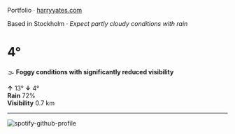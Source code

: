 Portfolio · [harryyates.com](https://harryyates.com)

<!-- WEATHER_START -->
Based in Stockholm · *Expect partly cloudy conditions with rain*

# 4°
🌫️ **Foggy conditions with significantly reduced visibility**

**↑** 13° **↓** 4°  
**Rain** 72%  
**Visibility** 0.7 km

---
<!-- WEATHER_END -->

<p align="left">
  <a>
    <img src="https://spotify-github-profile.kittinanx.com/api/view?uid=bigbello&cover_image=true&theme=natemoo-re&show_offline=true&background_color=121212&interchange=false&bar_color=53b14f&bar_color_cover=false" alt="spotify-github-profile">
  </a>
</p>